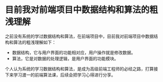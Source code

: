 # 目前我对前端项目中数据结构和算法的粗浅理解

之前没有系统的学过数据结构和算法，在前端项目中，目前我对前端项目中数据结构和算法的粗浅理解如下：

- 数据结构，它与用户界面的功能相对应，用户操作就是修改数据。
- 算法，它是对数据的处理逻辑，是用户界面的功能模块。

个人认为系统的学习数据结构和算法，是成为高级前端工程师的必经之路，打算接下来学习渡一的前端算法课，后续会把学习心得进行分享。
